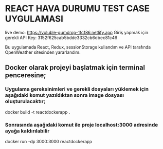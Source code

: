 # REACT HAVA DURUMU TEST CASE UYGULAMASI

live demo: https://voluble-gumdrop-1fcf86.netlify.app
Giriş yapmak için gerekli API Key: 3152f625cab5bdde3332cb6dbec81c46

Bu uygulamada React, Redux, sessionStorage kullandım ve API tarafında OpenWeather sitesinden yararlandım.

## Docker olarak projeyi başlatmak için terminal penceresine;

### Uygulama gereksinimleri ve gerekli dosyaları yüklemek için aşağıdaki komut yazıldıktan sonra image dosyası oluşturulacaktır;
docker build -t reactdockerapp .

### Sonrasında aşağıdaki komut ile proje localhost:3000 adresinde ayağa kaldırılabilir
docker run -dp 3000:3000 reactdockerapp
